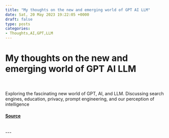 ```yaml
---
title: "My thoughts on the new and emerging world of GPT AI LLM"
date: Sat, 20 May 2023 19:22:05 +0000
draft: false
type: posts
categories: 
- Thoughts,AI,GPT,LLM
---
```

# My thoughts on the new and emerging world of GPT AI LLM

<br/>

<br/>
Exploring the fascinating new world of GPT, AI, and LLM. Discussing search engines, education, privacy, prompt engineering, and our perception of intelligence

#### [Source](https://blog.anantshri.info/my-thoughts-on-the-new-and-emerging-world-of-gpt-ai-llm/)

<br/>
---
